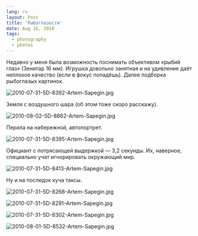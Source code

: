 ```yaml
---
lang: ru
layout: Post
title: 'Рыбоглазости'
date: Aug 16, 2010
tags:
  - photography
  - photos
---
```


Недавно у меня была возможность поснимать объективом «рыбий глаз» (Зенитар 16 мм). Игрушка довольно занятная и на удивление даёт неплохое качество (если в фокус попадёшь). Далее подборка рыбоглазых картинок.

![2010-07-31-5D-8392-Artem-Sapegin.jpg](upload://2010-07-31-5D-8392-Artem-Sapegin.jpg)

<!--more-->

Земля с воздушного шара (об этом тоже скоро расскажу).

![2010-08-02-5D-8862-Artem-Sapegin.jpg](upload://2010-08-02-5D-8862-Artem-Sapegin.jpg)

Перила на набережной, автопортрет.

![2010-07-31-5D-8395-Artem-Sapegin.jpg](upload://2010-07-31-5D-8395-Artem-Sapegin.jpg)

Официант с потрясающей выдержкой — 3,2 секунды. Их, наверное, специально учат игнорировать окружающий мир.

![2010-07-31-5D-8413-Artem-Sapegin.jpg](upload://2010-07-31-5D-8413-Artem-Sapegin.jpg)

Ну и на последок куча таксы.

![2010-07-31-5D-8268-Artem-Sapegin.jpg](upload://2010-07-31-5D-8268-Artem-Sapegin.jpg)

![2010-07-31-5D-8291-Artem-Sapegin.jpg](upload://2010-07-31-5D-8291-Artem-Sapegin.jpg)

![2010-07-31-5D-8302-Artem-Sapegin.jpg](upload://2010-07-31-5D-8302-Artem-Sapegin.jpg)

![2010-08-01-5D-8532-Artem-Sapegin.jpg](upload://2010-08-01-5D-8532-Artem-Sapegin.jpg)
